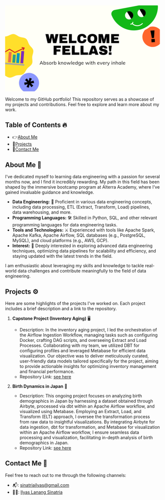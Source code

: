 ![header](https://github.com/ilyaslanang/ilyaslanang/blob/main/img/Daily%20News.png)

Welcome to my GitHub portfolio! This repository serves as a showcase of my projects and contributions. Feel free to explore and learn more about my work.

## Table of Contents 🔥

- 👉[About Me](#about-me)
- 🚀[Projects](#projects)
- 🐣[Contact Me](#contact-me)

## About Me 🦖

I've dedicated myself to learning data engineering with a passion for several months now, and I find it incredibly rewarding. My path in this field has been shaped by the immersive bootcamp program at Alterra Academy, where I've gained invaluable guidance and knowledge.
- **Data Engineering:** 🔧 Proficient in various data engineering concepts, including data processing, ETL (Extract, Transform, Load) pipelines, data warehousing, and more.
- **Programming Languages:** 🛠️ Skilled in Python, SQL, and other relevant programming languages for data engineering tasks.
- **Tools and Technologies:** ⚔️ Experienced with tools like Apache Spark, Apache Kafka, Apache Airflow, SQL databases (e.g., PostgreSQL, MySQL), and cloud platforms (e.g., AWS, GCP).
- **Interest:** 📐 Deeply interested in exploring advanced data engineering techniques, optimizing data pipelines for scalability and efficiency, and staying updated with the latest trends in the field.

I am enthusiastic about leveraging my skills and knowledge to tackle real-world data challenges and contribute meaningfully to the field of data engineering.

## Projects ⚙️

Here are some highlights of the projects I've worked on. Each project includes a brief description and a link to the repository.

1. **Capstone Project (Inventory Aging)** 🖥️
   - Description: In the inventory aging project, I led the orchestration of the Airflow Ingestion Workflow, managing tasks such as configuring Docker, crafting DAG scripts, and overseeing Extract and Load Processes. Collaborating with my team, we utilized DBT for configuring profiles and leveraged Metabase for efficient data visualization. Our objective was to deliver meticulously curated, user-friendly data models tailored specifically for the project, aiming to provide actionable insights for optimizing inventory management and financial performance.
   - Repository Link: [see here](https://github.com/ilyaslanang/capstone_project)

2. **Birth Dynamics in Japan** 👶
   - Description: This ongoing project focuses on analyzing birth demographics in Japan by harnessing a dataset obtained through Airbyte, processed via dbt within an Apache Airflow workflow, and visualized using Metabase. Employing an Extract, Load, and Transform (ELT) approach, I oversee the transformation process from raw data to insightful visualizations. By integrating Airbyte for data ingestion, dbt for transformation, and Metabase for visualization within an Apache Airflow workflow, I ensure seamless data processing and visualization, facilitating in-depth analysis of birth demographics in Japan.
   - Repository Link: [see here](https://github.com/ilyaslanang/Birth-Demographics)


## Contact Me 🌉

Feel free to reach out to me through the following channels:
- 📬: [sinatriailyas@gmail.com](sinatriailyas@gmail.com) 
- 🐱‍👤: [Ilyas Lanang Sinatria](https://www.linkedin.com/in/lanangsinatria/) 
